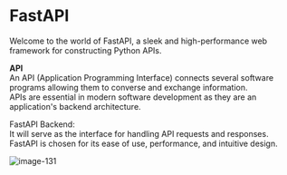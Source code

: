 # FastAPI

Welcome to the world of FastAPI, a sleek and high-performance web framework for constructing Python APIs.

**API**\
An API (Application Programming Interface) connects several software programs allowing them to converse and exchange information.\
APIs are essential in modern software development as they are an application's backend architecture.

FastAPI Backend:\
It will serve as the interface for handling API requests and responses. FastAPI is chosen for its ease of use, performance, and intuitive design.

![image-131](https://github.com/RATHOD-SHUBHAM/FastAPI/assets/58945964/7dcfd8bb-186f-431c-9cbc-47abc03e176d)
